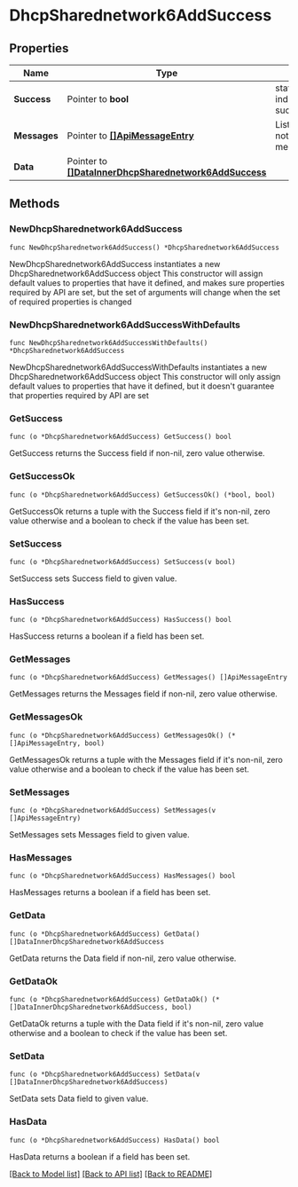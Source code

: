 # DhcpSharednetwork6AddSuccess

## Properties

Name | Type | Description | Notes
------------ | ------------- | ------------- | -------------
**Success** | Pointer to **bool** | state true/false indicate if action succeed | [optional] 
**Messages** | Pointer to [**[]ApiMessageEntry**](ApiMessageEntry.md) | List or notice/warning/error messages | [optional] 
**Data** | Pointer to [**[]DataInnerDhcpSharednetwork6AddSuccess**](DataInnerDhcpSharednetwork6AddSuccess.md) |  | [optional] 

## Methods

### NewDhcpSharednetwork6AddSuccess

`func NewDhcpSharednetwork6AddSuccess() *DhcpSharednetwork6AddSuccess`

NewDhcpSharednetwork6AddSuccess instantiates a new DhcpSharednetwork6AddSuccess object
This constructor will assign default values to properties that have it defined,
and makes sure properties required by API are set, but the set of arguments
will change when the set of required properties is changed

### NewDhcpSharednetwork6AddSuccessWithDefaults

`func NewDhcpSharednetwork6AddSuccessWithDefaults() *DhcpSharednetwork6AddSuccess`

NewDhcpSharednetwork6AddSuccessWithDefaults instantiates a new DhcpSharednetwork6AddSuccess object
This constructor will only assign default values to properties that have it defined,
but it doesn't guarantee that properties required by API are set

### GetSuccess

`func (o *DhcpSharednetwork6AddSuccess) GetSuccess() bool`

GetSuccess returns the Success field if non-nil, zero value otherwise.

### GetSuccessOk

`func (o *DhcpSharednetwork6AddSuccess) GetSuccessOk() (*bool, bool)`

GetSuccessOk returns a tuple with the Success field if it's non-nil, zero value otherwise
and a boolean to check if the value has been set.

### SetSuccess

`func (o *DhcpSharednetwork6AddSuccess) SetSuccess(v bool)`

SetSuccess sets Success field to given value.

### HasSuccess

`func (o *DhcpSharednetwork6AddSuccess) HasSuccess() bool`

HasSuccess returns a boolean if a field has been set.

### GetMessages

`func (o *DhcpSharednetwork6AddSuccess) GetMessages() []ApiMessageEntry`

GetMessages returns the Messages field if non-nil, zero value otherwise.

### GetMessagesOk

`func (o *DhcpSharednetwork6AddSuccess) GetMessagesOk() (*[]ApiMessageEntry, bool)`

GetMessagesOk returns a tuple with the Messages field if it's non-nil, zero value otherwise
and a boolean to check if the value has been set.

### SetMessages

`func (o *DhcpSharednetwork6AddSuccess) SetMessages(v []ApiMessageEntry)`

SetMessages sets Messages field to given value.

### HasMessages

`func (o *DhcpSharednetwork6AddSuccess) HasMessages() bool`

HasMessages returns a boolean if a field has been set.

### GetData

`func (o *DhcpSharednetwork6AddSuccess) GetData() []DataInnerDhcpSharednetwork6AddSuccess`

GetData returns the Data field if non-nil, zero value otherwise.

### GetDataOk

`func (o *DhcpSharednetwork6AddSuccess) GetDataOk() (*[]DataInnerDhcpSharednetwork6AddSuccess, bool)`

GetDataOk returns a tuple with the Data field if it's non-nil, zero value otherwise
and a boolean to check if the value has been set.

### SetData

`func (o *DhcpSharednetwork6AddSuccess) SetData(v []DataInnerDhcpSharednetwork6AddSuccess)`

SetData sets Data field to given value.

### HasData

`func (o *DhcpSharednetwork6AddSuccess) HasData() bool`

HasData returns a boolean if a field has been set.


[[Back to Model list]](../README.md#documentation-for-models) [[Back to API list]](../README.md#documentation-for-api-endpoints) [[Back to README]](../README.md)


